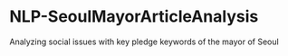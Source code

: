 # NLP-SeoulMayorArticleAnalysis
Analyzing social issues with key pledge keywords of the mayor of Seoul
